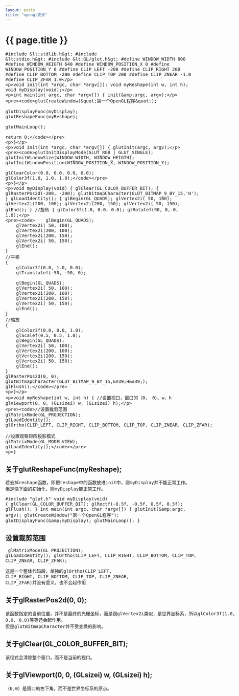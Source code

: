 ```yaml
---
layout: posts
title: "opengl变换"
---
```

# {{ page.title }}
<xmp class="prettyprint linenums">#include <stdlib.h>
#include <stdio.h>
#include <GL/glut.h>
#define WINDOW_WIDTH 800
#define WINDOW_HEIGTH 640
#define WINDOW_POSITION_X 0
#define WINDOW_POSITION_Y 0
#define CLIP_LEFT	-200
#define CLIP_RIGHT	 200
#define CLIP_BOTTOM -200
#define CLIP_TOP	 200
#define CLIP_ZNEAR	-1.0
#define CLIP_ZFAR	 1.0

void init(int *argc, char *argv[]);
void myReshape(int w, int h);
void myDisplay(void);

int main(int argc, char *argv[])
{
	init(&argc, argv);
	
	glutCreateWindow("第一个OpenGL程序");
	
	glutDisplayFunc(myDisplay);
	glutReshapeFunc(myReshape);
	
	glutMainLoop();
	
	return 0;
}

void init(int *argc, char *argv[])
{
	glutInit(argc, argv);
	
	glutInitDisplayMode(GLUT_RGB | GLUT_SINGLE);
	glutInitWindowSize(WINDOW_WIDTH, WINDOW_HEIGTH);
	glutInitWindowPosition(WINDOW_POSITION_X, WINDOW_POSITION_Y);
	
	glClearColor(0.0, 0.0, 0.0, 0.0);
	glColor3f(1.0, 1.0, 1.0);

}

void myDisplay(void)
{
	glClear(GL_COLOR_BUFFER_BIT);
	{
		glRasterPos2d(-200, -200);
		glutBitmapCharacter(GLUT_BITMAP_9_BY_15,'H');
	}
	glLoadIdentity();
	{
		glBegin(GL_QUADS);
		glVertex2i( 50, 100);
		glVertex2i(200, 100);
		glVertex2i(200, 150);
		glVertex2i( 50, 150);
		glEnd();
	}
	//旋转
	{
		glColor3f(1.0, 0.0, 0.0);
		glRotatef(90, 0, 0, 1.0);
		
		glBegin(GL_QUADS);
		glVertex2i( 50, 100);
		glVertex2i(200, 100);
		glVertex2i(200, 150);
		glVertex2i( 50, 150);
		glEnd();
	}
	//平移
	{
		glColor3f(0.0, 1.0, 0.0);
		glTranslatef(-50, -50, 0);
		
		glBegin(GL_QUADS);
		glVertex2i( 50, 100);
		glVertex2i(200, 100);
		glVertex2i(200, 150);
		glVertex2i( 50, 150);
		glEnd();
	}
	//缩放
	{
		glColor3f(0.0, 0.0, 1.0);
		glScalef(0.5, 0.5, 1.0);
		glBegin(GL_QUADS);
		glVertex2i( 50, 100);
		glVertex2i(200, 100);
		glVertex2i(200, 150);
		glVertex2i( 50, 150);
		glEnd();
	}
	glRasterPos2d(0, 0);
	glutBitmapCharacter(GLUT_BITMAP_9_BY_15,'H');
	glFlush();
}

void myReshape(int w, int h)
{
	//设置视口，窗口的（0， 0）、w、h
	glViewport(0, 0, (GLsizei) w, (GLsizei) h);

	//设置裁剪范围
	glMatrixMode(GL_PROJECTION);
	glLoadIdentity();
	glOrtho(CLIP_LEFT, CLIP_RIGHT, CLIP_BOTTOM, CLIP_TOP, CLIP_ZNEAR, CLIP_ZFAR);

	//设置观察矩阵投影模式
	glMatrixMode(GL_MODELVIEW);
	glLoadIdentity();
}
</xmp>

## 关于glutReshapeFunc(myReshape);
<xmp class="my_xmp_class">若去掉reshape函数，即把reshape中的函数放进init中，则myDisplay并不能正常工作。
但是像下面的初始化，则myDisplay能正常工作。</xmp>
<xmp class="prettyprint linenums">#include "glut.h"
void myDisplay(void)
{
	glClear(GL_COLOR_BUFFER_BIT);
	glRectf(-0.5f, -0.5f, 0.5f, 0.5f);
	glFlush();
}
int main(int argc, char *argv[])
{
	glutInit(&argc, argv);
	glutCreateWindow("第一个OpenGL程序");
	glutDisplayFunc(&myDisplay);
	glutMainLoop();
}</xmp>
## 设置裁剪范围
<xmp class="prettyprint linenums">	glMatrixMode(GL_PROJECTION);
	glLoadIdentity();
	glOrtho(CLIP_LEFT, CLIP_RIGHT, CLIP_BOTTOM, CLIP_TOP, CLIP_ZNEAR, CLIP_ZFAR);</xmp>
<xmp class="my_xmp_class">这是一个整体代码段，单独的glOrtho(CLIP_LEFT, CLIP_RIGHT, CLIP_BOTTOM, CLIP_TOP, CLIP_ZNEAR, CLIP_ZFAR)并没有意义，也不会起作用</xmp>
## 关于glRasterPos2d(0, 0);
<xmp class="my_xmp_class">该函数指定的当前位置，并不是最终的光栅坐标，而是跟glVertex2i类似，是世界坐标系，所以glColor3f(1.0, 0.0, 0.0)等等还会起作用。
但是glutBitmapCharacter并不受变换的影响。</xmp>
## 关于glClear(GL_COLOR_BUFFER_BIT);
<xmp class="my_xmp_class">该程式会清除整个窗口，而不是当前的视口。</xmp>
## 关于glViewport(0, 0, (GLsizei) w, (GLsizei) h);
<xmp class="my_xmp_class">（0,0）是窗口的左下角。而不是世界坐标系的原点。</xmp>